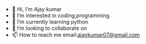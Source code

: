 - 👋 Hi, I’m Ajay kumar
- 👀 I’m interested in coding,programming
- 🌱 I’m currently learning python
- 💞️ I’m looking to collaborate on 
- 📫 How to reach me email:ajaykumar07@gmail.com

<!---
Ajaykumar-077/Ajaykumar-077 is a ✨ special ✨ repository because its `README.md` (this file) appears on your GitHub profile.
You can click the Preview link to take a look at your changes.
--->
